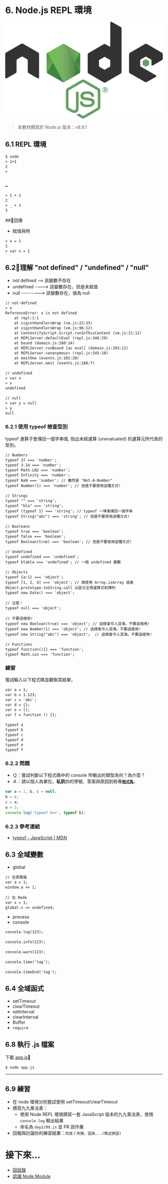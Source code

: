 # 6. Node.js REPL 環境

![](../img/nodejs-logo.png)

> 本教材撰寫於 Node.js 版本：v8.9.1

## 6.1 REPL 環境


```shell
$ node
> 1+1
2
>
```

### _

```
> 1 + 1
2
> _ + 1
3
```

##回傳

- 賦值與時

```
> x = 1
1
> var x = 1
```

## 6.2理解 "not defined" / "undefined" / "null"

- not defined --> 該變數不存在
- undefined ----> 該變數存在，但是未賦值
- null ---------> 該變數存在，值為 null
```
// not-defined
> x
ReferenceError: x is not defined
    at repl:1:1
    at sigintHandlersWrap (vm.js:22:35)
    at sigintHandlersWrap (vm.js:96:12)
    at ContextifyScript.Script.runInThisContext (vm.js:21:12)
    at REPLServer.defaultEval (repl.js:346:29)
    at bound (domain.js:280:14)
    at REPLServer.runBound [as eval] (domain.js:293:12)
    at REPLServer.<anonymous> (repl.js:545:10)
    at emitOne (events.js:101:20)
    at REPLServer.emit (events.js:188:7)

// undefined
> var x
> x
undefined

// null
> var y = null
> y
null
```

### 6.2.1 使用 typeof 檢查型別

typeof 運算子會傳回一個字串值, 指出未經運算 (unevaluated) 的運算元所代表的型別。

```
// Numbers
typeof 37 === 'number';
typeof 3.14 === 'number';
typeof Math.LN2 === 'number';
typeof Infinity === 'number';
typeof NaN === 'number'; // 雖然是 "Not-A-Number"
typeof Number(1) === 'number'; // 但是不要使用這種方式!

// Strings
typeof "" === 'string';
typeof "bla" === 'string';
typeof (typeof 1) === 'string'; // typeof 一律會傳回一個字串
typeof String("abc") === 'string'; // 但是不要使用這種方式!

// Booleans
typeof true === 'boolean';
typeof false === 'boolean';
typeof Boolean(true) === 'boolean'; // 但是不要使用這種方式!

// Undefined
typeof undefined === 'undefined';
typeof blabla === 'undefined'; // 一個 undefined 變數

// Objects
typeof {a:1} === 'object';
typeof [1, 2, 4] === 'object'; // 請使用 Array.isArray 或者 Object.prototype.toString.call 以區分正規運算式和陣列
typeof new Date() === 'object';

// 注意！
typeof null === 'object';

// 不要這樣用!
typeof new Boolean(true) === 'object'; // 這樣會令人混淆。不要這樣用!
typeof new Number(1) === 'object'; // 這樣會令人混淆。不要這樣用!
typeof new String("abc") === 'object';  // 這樣會令人混淆。不要這樣用!

// Functions
typeof function(){} === 'function';
typeof Math.sin === 'function';
```

### 練習
嘗試輸入以下程式碼並觀察其結果，

```
var a = 1;
var b = 1.123;
var c = 'abc';
var d = {};
var e = [];
var f = function () {};

typeof a
typeof b
typeof c
typeof d
typeof e
typeof f
```

### 6.2.2 問題
- Ｑ：嘗試判斷以下程式碼中的 console 所輸出的類型為何？為什麼？
- Ａ：請以個人為單位，**私訊**你的學號、答案與原因到粉專[**`程式馬`**](https://www.facebook.com/programhorse/)。

```javascript
var a = 1, b, c = null;
b = c;
c = a;
a = 2;
console.log('typeof b=>', typeof b);
```

### 6.2.3 參考連結
- [typeof - JavaScript | MDN](https://developer.mozilla.org/zh-TW/docs/Web/JavaScript/Reference/Operators/typeof)

## 6.3 全域變數
- global

```
// 在瀏覽器
var a = 1;
window.a => 1;

// 在 Node
var x = 1;
global.x => undefined;
```

- process
- console

```
console.log(123);

console.info(123);

console.warn(123);

console.time('tag');

console.timeEnd('tag');
```


## 6.4 全域函式

- setTimeout
- clearTimeout
- setInterval
- clearInterval
- Buffer
- `require`

## 6.8 執行 .js 檔案

下載 [app.js](./app.js)

```shell
$ node app.js
```

---

## 6.9 練習
- 在 node 環境分別嘗試使用 setTimeout/clearTimeout
- 撰寫九九乘法表：
  - 使用 Node REPL 環境撰寫一套 JavaScript 版本的九九乘法表，使用 `console.log` 輸出結果
  - 命名為 `day2/99.js` 並 PR 該作業
- 回報與討論你的練習結果：`完成` / `失敗，因為...(簡述原因)`

# 接下來...
- [回目錄](../SUMMARY.md)
- [認識 Node Module](../node-module/index.md)
